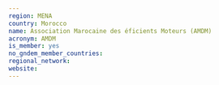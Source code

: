 ```yaml
---
region: MENA
country: Morocco
name: Association Marocaine des éficients Moteurs (AMDM)
acronym: AMDM
is_member: yes
no_gndem_member_countries: 
regional_network: 
website: 
---
```

